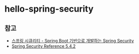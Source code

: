 # hello-spring-security


## 참고
- [스프링 시큐리티 - Spring Boot 기반으로 개발하는 Spring Security](https://www.inflearn.com/course/%EC%BD%94%EC%96%B4-%EC%8A%A4%ED%94%84%EB%A7%81-%EC%8B%9C%ED%81%90%EB%A6%AC%ED%8B%B0#)
- [Spring Security Reference 5.4.2](https://docs.spring.io/spring-security/site/docs/5.4.2/reference/html5/)
